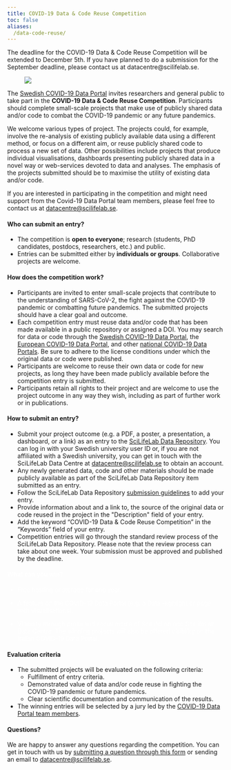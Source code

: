 ```yaml
---
title: COVID-19 Data & Code Reuse Competition
toc: false
aliases:
  /data-code-reuse/
---
```


<div class="alert alert-info">The deadline for the COVID-19 Data & Code Reuse Competition will be extended to December 5th. If you have planned to do a submission for the September deadline, please contact us at datacentre@scilifelab.se.</div>

<figure class="figure float-right mx-2 w-50">
  <img src="/img/posters/data_code_reuse_poster_web_extended_deadline.png" class="img-news-banner img-thumbnail">
</figure>

The [Swedish COVID-19 Data Portal](https://covid19dataportal.se/) invites researchers and general public to take part in the **COVID-19 Data & Code Reuse Competition**. Participants should complete small-scale projects that make use of publicly shared data and/or code to combat the COVID-19 pandemic or any future pandemics.

We welcome various types of project. The projects could, for example, involve the re-analysis of existing publicly available data using a different method, or focus on a different aim, or  reuse publicly shared code to process a new set of data. Other possibilities include projects that produce individual visualisations, dashboards presenting publicly shared data in a novel way or web-services devoted to data and analyses. The emphasis of the projects submitted should be to maximise the utility of existing data and/or code.

If you are interested in participating in the competition and might need support from the Covid-19 Data Portal team members, please feel free to contact us at [datacentre@scilifelab.se](mailto:datacentre@scilifelab.se).

#### Who can submit an entry?

- The competition is **open to everyone**; research (students, PhD candidates, postdocs, researchers, etc.) and public.
- Entries can be submitted either by **individuals or groups**. Collaborative projects are welcome.

#### How does the competition work?

- Participants are invited to enter small-scale projects that contribute to the understanding of SARS-CoV-2, the fight against the COVID-19 pandemic or combatting future pandemics. The submitted projects should have a clear goal and outcome.
- Each competition entry must reuse data and/or code that has been made available in a public repository or assigned a DOI. You may search for data or code through the [Swedish COVID-19 Data Portal](https://covid19dataportal.se/), the [European COVID-19 Data Portal](https://covid19dataportal.org), and other [national COVID-19 Data Portals](https://covid19dataportal.se/partners/). Be sure to adhere to the license conditions under which the original data or code were published.
- Participants are welcome to reuse their own data or code for new projects, as long they have been made publicly available before the competition entry is submitted.
- Participants retain all rights to their project and are welcome to use the project outcome in any way they wish, including as part of further work or in publications.

#### How to submit an entry?

- Submit your project outcome (e.g. a PDF, a poster, a presentation, a dashboard, or a link) as an entry to the [SciLifeLab Data Repository](https://scilifelab.figshare.com/). You can log in with your Swedish university user ID or, if you are not affiliated with a Swedish university, you can get in touch with the SciLifeLab Data Centre at [datacentre@scilifelab.se](mailto:datacentre@scilifelab.se) to obtain an account.
- Any newly generated data, code and other materials should be made publicly available as part of the SciLifeLab Data Repository item submitted as an entry.
- Follow the SciLifeLab Data Repository [submission guidelines](https://www.scilifelab.se/data/repository/submission/) to add your entry.
- Provide information about and a link to, the source of the original data or code reused in the project in the "Description" field of your entry.
- Add the keyword “COVID-19 Data & Code Reuse Competition” in the “Keywords” field of your entry.
- Competition entries will go through the standard review process of the SciLifeLab Data Repository. Please note that the review process can take about one week. Your submission must be approved and published by the deadline.

<div class="container mt-2 share-new-data">
<h4><a style="color:white">What can you win?</h4>

- Free hosting or storage for one year.

- A feature on the COVID-19 Data Portal (e.g. a Data Highlight or page with visualisations).

- Visibility through press and social media of SciLifeLab and SciLifeLab Data Centre. The winning projects will also be offered visibility on the Italian COVID-19 Data Portal.

</a>
</div>

#### Evaluation criteria

- The submitted projects will be evaluated on the following criteria:
    - Fulfillment of entry criteria.
    - Demonstrated value of data and/or code reuse in fighting the COVID-19 pandemic or future pandemics.
    - Clear scientific documentation and communication of the results.
- The winning entries will be selected by a jury led by the [COVID-19 Data Portal team members](/about/).

#### Questions?

We are happy to answer any questions regarding the competition. You can get in touch with us by [submitting a question through this form](/contact/) or sending an email to [datacentre@scilifelab.se](mailto:datacentre@scilifelab.se).
